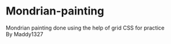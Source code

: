 # Mondrian-painting
Mondrian painting done using the help of grid CSS for practice
<br>
By Maddy1327

